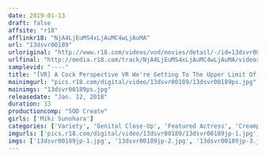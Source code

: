 ```yaml
---
date: 2019-01-13
draft: false
affsite: "r18"
afflinkr18: "NjA4LjEuMS4xLjAuMC4wLjAuMA"
url: "13dsvr00189"
urloriginal: "http://www.r18.com/videos/vod/movies/detail/-/id=13dsvr00189"
urlfinal: "http://media.r18.com/track/NjA4LjEuMS4xLjAuMC4wLjAuMA/videos/vod/movies/detail/-/id=13dsvr00189"
samplevid: "----"
title: "[VR] A Cock Perspective VR We're Getting To The Upper Limit Of Closeness! We Installed A Camera In Front Of This Crotch So We Can Get Close Up Shots Of Cocks Going In And Out, Pumping Pussies, And Hearing Those Nasty Sounds In Thrilling, Live, Immersing, Excitement! Miki Sunohara"
mainimgurl: "pics.r18.com/digital/video/13dsvr00189/13dsvr00189ps.jpg"
mainimgs: "13dsvr00189ps.jpg"
releasedate: "Jan. 12, 2018"
duration: 33
productioncomp: "SOD Create"
girls: ['Miki Sunohara']
categories: ['Variety', 'Genital Close-Up', 'Featured Actress', 'Creampie', 'Blowjob', 'Dirty Talk', 'VR Exclusive']
imgurls: ['pics.r18.com/digital/video/13dsvr00189/13dsvr00189jp-1.jpg', 'pics.r18.com/digital/video/13dsvr00189/13dsvr00189jp-2.jpg', 'pics.r18.com/digital/video/13dsvr00189/13dsvr00189jp-3.jpg', 'pics.r18.com/digital/video/13dsvr00189/13dsvr00189jp-4.jpg', 'pics.r18.com/digital/video/13dsvr00189/13dsvr00189jp-5.jpg', 'pics.r18.com/digital/video/13dsvr00189/13dsvr00189jp-6.jpg', 'pics.r18.com/digital/video/13dsvr00189/13dsvr00189jp-7.jpg', 'pics.r18.com/digital/video/13dsvr00189/13dsvr00189jp-8.jpg', 'pics.r18.com/digital/video/13dsvr00189/13dsvr00189jp-9.jpg', 'pics.r18.com/digital/video/13dsvr00189/13dsvr00189jp-10.jpg', 'pics.r18.com/digital/video/13dsvr00189/13dsvr00189jp-11.jpg', 'pics.r18.com/digital/video/13dsvr00189/13dsvr00189jp-12.jpg', 'pics.r18.com/digital/video/13dsvr00189/13dsvr00189jp-13.jpg', 'pics.r18.com/digital/video/13dsvr00189/13dsvr00189jp-14.jpg', 'pics.r18.com/digital/video/13dsvr00189/13dsvr00189jp-15.jpg', 'pics.r18.com/digital/video/13dsvr00189/13dsvr00189jp-16.jpg', 'pics.r18.com/digital/video/13dsvr00189/13dsvr00189jp-17.jpg', 'pics.r18.com/digital/video/13dsvr00189/13dsvr00189jp-18.jpg', 'pics.r18.com/digital/video/13dsvr00189/13dsvr00189jp-19.jpg', 'pics.r18.com/digital/video/13dsvr00189/13dsvr00189jp-20.jpg']
imgs: ['13dsvr00189jp-1.jpg', '13dsvr00189jp-2.jpg', '13dsvr00189jp-3.jpg', '13dsvr00189jp-4.jpg', '13dsvr00189jp-5.jpg', '13dsvr00189jp-6.jpg', '13dsvr00189jp-7.jpg', '13dsvr00189jp-8.jpg', '13dsvr00189jp-9.jpg', '13dsvr00189jp-10.jpg', '13dsvr00189jp-11.jpg', '13dsvr00189jp-12.jpg', '13dsvr00189jp-13.jpg', '13dsvr00189jp-14.jpg', '13dsvr00189jp-15.jpg', '13dsvr00189jp-16.jpg', '13dsvr00189jp-17.jpg', '13dsvr00189jp-18.jpg', '13dsvr00189jp-19.jpg', '13dsvr00189jp-20.jpg']
---
```

